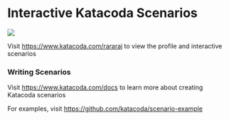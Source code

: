 # Interactive Katacoda Scenarios

[![](http://shields.katacoda.com/katacoda/rararaj/count.svg)](https://www.katacoda.com/rararaj "Get your profile on Katacoda.com")

Visit https://www.katacoda.com/rararaj to view the profile and interactive scenarios

### Writing Scenarios
Visit https://www.katacoda.com/docs to learn more about creating Katacoda scenarios

For examples, visit https://github.com/katacoda/scenario-example
